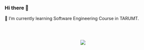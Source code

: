 ### Hi there 👋

🌱 I’m currently learning Software Engineering Course in TARUMT.

</br>
</br>
<p align="center" > 
<img  src="https://github-readme-stats.vercel.app/api?username=Xx-SuMMeRNeVeRLoSe-xX&&show_icons=true&theme=radical"/>
</p>
  <!--
**SuMMeRNeVeRLoSe/SuMMeRNeVeRLoSe** is a ✨ _special_ ✨ repository because its `README.md` (this file) appears on your GitHub profile.

Here are some ideas to get you started:

- 🔭 I’m currently working on ...
- 🌱 I’m currently learning ...
- 👯 I’m looking to collaborate on ...
- 🤔 I’m looking for help with ...
- 💬 Ask me about ...
- 📫 How to reach me: ...
- 😄 Pronouns: ...
- ⚡ Fun fact: ...
-->
